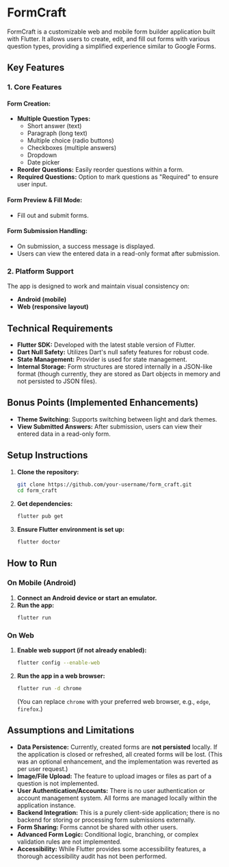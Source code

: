 # FormCraft

FormCraft is a customizable web and mobile form builder application built with Flutter. It allows users to create, edit, and fill out forms with various question types, providing a simplified experience similar to Google Forms.

## Key Features

### 1. Core Features

#### Form Creation:
- **Multiple Question Types:**
  - Short answer (text)
  - Paragraph (long text)
  - Multiple choice (radio buttons)
  - Checkboxes (multiple answers)
  - Dropdown
  - Date picker
- **Reorder Questions:** Easily reorder questions within a form.
- **Required Questions:** Option to mark questions as "Required" to ensure user input.

#### Form Preview & Fill Mode:
- Fill out and submit forms.

#### Form Submission Handling:
- On submission, a success message is displayed.
- Users can view the entered data in a read-only format after submission.

### 2. Platform Support

The app is designed to work and maintain visual consistency on:
- **Android (mobile)**
- **Web (responsive layout)**

## Technical Requirements

- **Flutter SDK:** Developed with the latest stable version of Flutter.
- **Dart Null Safety:** Utilizes Dart's null safety features for robust code.
- **State Management:** Provider is used for state management.
- **Internal Storage:** Form structures are stored internally in a JSON-like format (though currently, they are stored as Dart objects in memory and not persisted to JSON files).

## Bonus Points (Implemented Enhancements)

- **Theme Switching:** Supports switching between light and dark themes.
- **View Submitted Answers:** After submission, users can view their entered data in a read-only form.

## Setup Instructions

1.  **Clone the repository:**
    ```bash
    git clone https://github.com/your-username/form_craft.git
    cd form_craft
    ```
2.  **Get dependencies:**
    ```bash
    flutter pub get
    ```
3.  **Ensure Flutter environment is set up:**
    ```bash
    flutter doctor
    ```

## How to Run

### On Mobile (Android)

1.  **Connect an Android device or start an emulator.**
2.  **Run the app:**
    ```bash
    flutter run
    ```

### On Web

1.  **Enable web support (if not already enabled):**
    ```bash
    flutter config --enable-web
    ```
2.  **Run the app in a web browser:**
    ```bash
    flutter run -d chrome
    ```
    (You can replace `chrome` with your preferred web browser, e.g., `edge`, `firefox`.)

## Assumptions and Limitations

- **Data Persistence:** Currently, created forms are **not persisted** locally. If the application is closed or refreshed, all created forms will be lost. (This was an optional enhancement, and the implementation was reverted as per user request.)
- **Image/File Upload:** The feature to upload images or files as part of a question is not implemented.
- **User Authentication/Accounts:** There is no user authentication or account management system. All forms are managed locally within the application instance.
- **Backend Integration:** This is a purely client-side application; there is no backend for storing or processing form submissions externally.
- **Form Sharing:** Forms cannot be shared with other users.
- **Advanced Form Logic:** Conditional logic, branching, or complex validation rules are not implemented.
- **Accessibility:** While Flutter provides some accessibility features, a thorough accessibility audit has not been performed.
